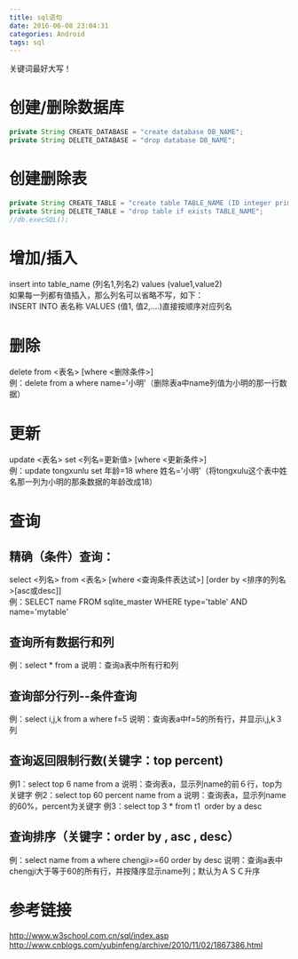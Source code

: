 ```yaml
---
title: sql语句
date: 2016-06-08 23:04:31
categories: Android
tags: sql
---
```

  

关键词最好大写！

<!--more-->

# 创建/删除数据库

```java
private String CREATE_DATABASE = "create database DB_NAME";
private String DELETE_DATABASE = "drop database DB_NAME";
```
# 创建删除表

```java
private String CREATE_TABLE = "create table TABLE_NAME (ID integer primary key autoincrement,TITLE text)";
private String DELETE_TABLE = "drop table if exists TABLE_NAME";
//db.execSQL();
```

# 增加/插入

insert into table_name (列名1,列名2) values (value1,value2)  
如果每一列都有值插入，那么列名可以省略不写，如下：  
INSERT INTO 表名称 VALUES (值1, 值2,....)直接按顺序对应列名


# 删除
delete from <表名> [where <删除条件>]  
例：delete from a where name='小明'（删除表a中name列值为小明的那一行数据）


# 更新
update <表名> set <列名=更新值> [where <更新条件>]   
例：update tongxunlu set 年龄=18 where 姓名='小明'（将tongxulu这个表中姓名那一列为小明的那条数据的年龄改成18）

# 查询

## 精确（条件）查询：
select <列名> from <表名> [where <查询条件表达试>] [order by <排序的列名>[asc或desc]]  
例：SELECT name FROM sqlite_master WHERE type='table' AND name='mytable'

## 查询所有数据行和列
例：select * from a  说明：查询a表中所有行和列

## 查询部分行列--条件查询
例：select i,j,k from a where f=5 说明：查询表a中f=5的所有行，并显示i,j,k３列


## 查询返回限制行数(关键字：top percent)
例1：select top 6 name from a 说明：查询表a，显示列name的前６行，top为关键字
例2：select top 60 percent name from a 说明：查询表a，显示列name的60%，percent为关键字
例3：select top 3 * from t1  order by a desc

## 查询排序（关键字：order by , asc , desc）
例：select name from a where chengji>=60 order by desc
说明：查询a表中chengji大于等于60的所有行，并按降序显示name列；默认为ＡＳＣ升序

# 参考链接
<http://www.w3school.com.cn/sql/index.asp>
<http://www.cnblogs.com/yubinfeng/archive/2010/11/02/1867386.html>